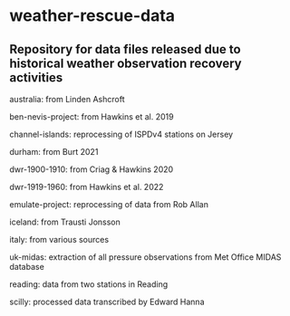 # weather-rescue-data

## Repository for data files released due to historical weather observation recovery activities

australia: from Linden Ashcroft

ben-nevis-project: from Hawkins et al. 2019

channel-islands: reprocessing of ISPDv4 stations on Jersey

durham: from Burt 2021

dwr-1900-1910: from Criag & Hawkins 2020

dwr-1919-1960: from Hawkins et al. 2022

emulate-project: reprocessing of data from Rob Allan

iceland: from Trausti Jonsson

italy: from various sources

uk-midas: extraction of all pressure observations from Met Office MIDAS database

reading: data from two stations in Reading

scilly: processed data transcribed by Edward Hanna
